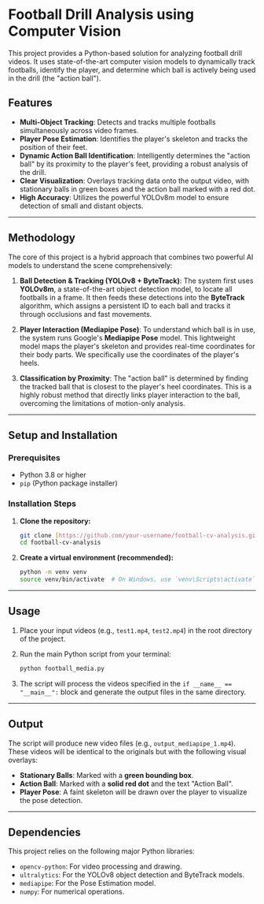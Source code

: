 # Football Drill Analysis using Computer Vision

This project provides a Python-based solution for analyzing football drill videos. It uses state-of-the-art computer vision models to dynamically track footballs, identify the player, and determine which ball is actively being used in the drill (the "action ball").



## Features

- **Multi-Object Tracking**: Detects and tracks multiple footballs simultaneously across video frames.
- **Player Pose Estimation**: Identifies the player's skeleton and tracks the position of their feet.
- **Dynamic Action Ball Identification**: Intelligently determines the "action ball" by its proximity to the player's feet, providing a robust analysis of the drill.
- **Clear Visualization**: Overlays tracking data onto the output video, with stationary balls in green boxes and the action ball marked with a red dot.
- **High Accuracy**: Utilizes the powerful YOLOv8m model to ensure detection of small and distant objects.

---

## Methodology

The core of this project is a hybrid approach that combines two powerful AI models to understand the scene comprehensively:

1.  **Ball Detection & Tracking (YOLOv8 + ByteTrack)**: The system first uses **YOLOv8m**, a state-of-the-art object detection model, to locate all footballs in a frame. It then feeds these detections into the **ByteTrack** algorithm, which assigns a persistent ID to each ball and tracks it through occlusions and fast movements.

2.  **Player Interaction (Mediapipe Pose)**: To understand which ball is in use, the system runs Google's **Mediapipe Pose** model. This lightweight model maps the player's skeleton and provides real-time coordinates for their body parts. We specifically use the coordinates of the player's heels.

3.  **Classification by Proximity**: The "action ball" is determined by finding the tracked ball that is closest to the player's heel coordinates. This is a highly robust method that directly links player interaction to the ball, overcoming the limitations of motion-only analysis.

---

## Setup and Installation

### Prerequisites

- Python 3.8 or higher
- `pip` (Python package installer)

### Installation Steps

1.  **Clone the repository:**
    ```bash
    git clone [https://github.com/your-username/football-cv-analysis.git](https://github.com/your-username/football-cv-analysis.git)
    cd football-cv-analysis
    ```

2.  **Create a virtual environment (recommended):**
    ```bash
    python -m venv venv
    source venv/bin/activate  # On Windows, use `venv\Scripts\activate`
    ```


---

## Usage

1.  Place your input videos (e.g., `test1.mp4`, `test2.mp4`) in the root directory of the project.

2.  Run the main Python script from your terminal:
    ```bash
    python football_media.py
    ```

3.  The script will process the videos specified in the `if __name__ == "__main__":` block and generate the output files in the same directory.

---

## Output

The script will produce new video files (e.g., `output_mediapipe_1.mp4`). These videos will be identical to the originals but with the following visual overlays:

-   **Stationary Balls**: Marked with a **green bounding box**.
-   **Action Ball**: Marked with a **solid red dot** and the text "Action Ball".
-   **Player Pose**: A faint skeleton will be drawn over the player to visualize the pose detection.

---

## Dependencies

This project relies on the following major Python libraries:

-   `opencv-python`: For video processing and drawing.
-   `ultralytics`: For the YOLOv8 object detection and ByteTrack models.
-   `mediapipe`: For the Pose Estimation model.
-   `numpy`: For numerical operations.


